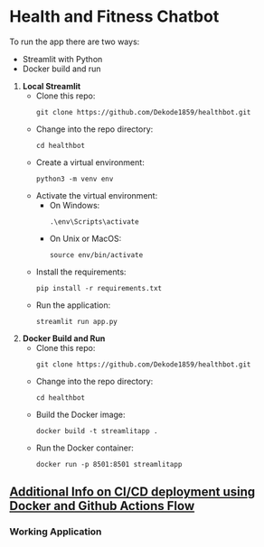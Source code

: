 # Health and Fitness Chatbot

To run the app there are two ways:
- Streamlit with Python
- Docker build and run

1. **Local Streamlit**
   - Clone this repo:
     ```
     git clone https://github.com/Dekode1859/healthbot.git
     ```
   - Change into the repo directory:
     ```
     cd healthbot
     ```
   - Create a virtual environment:
     ```
     python3 -m venv env
     ```
   - Activate the virtual environment:
     - On Windows:
       ```
       .\env\Scripts\activate
       ```
     - On Unix or MacOS:
       ```
       source env/bin/activate
       ```
   - Install the requirements:
     ```
     pip install -r requirements.txt
     ```
   - Run the application:
     ```
     streamlit run app.py
     ```
2. **Docker Build and Run**
   - Clone this repo:
     ```
     git clone https://github.com/Dekode1859/healthbot.git
     ```
   - Change into the repo directory:
     ```
     cd healthbot
     ```
   - Build the Docker image:
     ```
     docker build -t streamlitapp .
     ```
   - Run the Docker container:
     ```
     docker run -p 8501:8501 streamlitapp
     ```

## [Additional Info on CI/CD deployment using Docker and Github Actions Flow](https://johnardavies.github.io/technical/front_end/)

### Working Application

